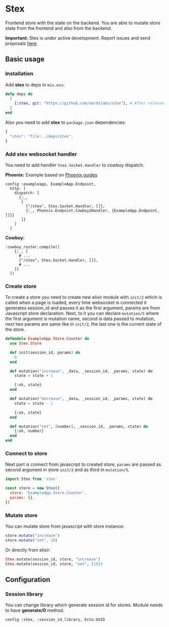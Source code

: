 # Stex

Frontend store with the state on the backend. You are able to mutate store state from the frontend and also from the backend.

**Important:** Stex is under active development. Report issues and send proposals [here](https://github.com/nerdslabs/stex/issues/new).

## Basic usage

### Installation

Add **stex** to deps in `mix.exs`:

```elixir
defp deps do
  [
    {:stex, git: "https://github.com/nerdslabs/stex"}, # After release
  ]
end
```

Also you need to add **stex** to `package.json` dependencies:

```javascript
{
  "stex": "file:../deps/stex",
}
```

### Add stex websocket handler

You need to add handler `Stex.Socket.Handler` to cowboy dispatch.

**Phoenix:**
Example based on [Phoenix guides](https://hexdocs.pm/phoenix/Phoenix.Endpoint.Cowboy2Adapter.html)

```
config :exampleapp, ExampleApp.Endpoint,
  http: [
    dispatch: [
      {:_,
       [
         {"/stex", Stex.Socket.Handler, []},
         {:_, Phoenix.Endpoint.Cowboy2Handler, {ExampleApp.Endpoint, []}}
       ]}
    ]
  ]
```

**Cowboy:**
```
:cowboy_router.compile([
    {:_, [
      # ...
      {"/stex", Stex.Socket.Handler, []},
      # ...
    ]}
  ])
```

### Create store

To create a store you need to create new elixir module with `init/2` which is called when a page is loaded, every time websocket is connected it generates session_id and passes it as the first argument, params are from Javascript store declaration. Next, to it you can declare `mutation/5` where the first argument is mutation name, second is data passed to mutation, next two params are same like in `init/2`, the last one is the current state of the store.

```elixir
defmodule ExampleApp.Store.Counter do
  use Stex.Store

  def init(session_id, params) do
    0
  end

  def mutation("increase", _data, _session_id, _params, state) do
    state = state + 1

    {:ok, state}
  end

  def mutation("decrease", _data, _session_id, _params, state) do
    state = state - 1

    {:ok, state}
  end

  def mutation("set", [number], _session_id, _params, state) do
    {:ok, number}
  end
end
```

### Connect to store

Next part is connect from javascript to created store, `params` are passed as second argument in store `init/2` and as third in `mutation/5`.

```javascript
import Stex from 'stex'

const store = new Stex({
  store: 'ExampleApp.Store.Counter',
  params: {},
})
```

### Mutate store

You can mutate store from javascript with store instance:

```javascript
store.mutate("increase")
store.mutate("set", 10)
```

Or directly from elixir:

```elixir
Stex.mutate(session_id, store, "increase")
Stex.mutate(session_id, store, "set", [10])
```

## Configuration

### Session library

You can change library which generate session id for stores. Module needs to have **generate/0** method.

```
config :stex, :session_id_library, Ecto.UUID
```